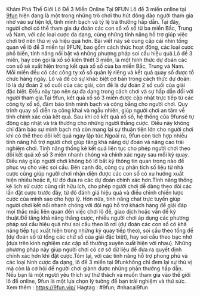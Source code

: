 Khám Phá Thế Giới Lô Đề 3 Miền Online Tại 9FUN
Lô đề 3 miền online tại [9fun](https://9fun.vip/) hiện đang là một trong những trò chơi thu hút đông đảo người tham gia nhờ vào sự tiện lợi, tính minh bạch và tỷ lệ trả thưởng hấp dẫn. Tại đây, người chơi có thể tham gia dự đoán các con số xổ số từ ba miền Bắc, Trung và Nam, với các loại cược đa dạng, cùng những tính năng hỗ trợ giúp việc chơi trở nên thú vị và hiệu quả hơn. Bài viết này sẽ cung cấp cái nhìn tổng quan về lô đề 3 miền tại 9FUN, bao gồm cách thức hoạt động, các loại cược phổ biến, tính năng nổi bật và những phương pháp soi cầu hiệu quả.Lô đề 3 miền, hay còn gọi là xổ số kiến thiết 3 miền, là một hình thức dự đoán các con số sẽ xuất hiện trong kết quả xổ số của ba miền Bắc, Trung và Nam. Mỗi miền đều có các công ty xổ số quản lý riêng và kết quả quay số được tổ chức hàng ngày. Lô và đề có sự khác biệt cơ bản trong cách thức dự đoán: lô là dự đoán 2 số cuối của các giải, còn đề là dự đoán 2 số cuối của giải đặc biệt. Điều này tạo nên sự đa dạng trong cách chơi và sự hấp dẫn đối với người tham gia.Tại 9fun, kết quả xổ số 3 miền được cập nhật trực tiếp từ các công ty xổ số, đảm bảo tính minh bạch và công bằng cho người chơi. Quy trình quay số diễn ra công khai và ngẫu nhiên, giúp người chơi an tâm về tính chính xác của kết quả. Sau khi có kết quả xổ số, hệ thống của 9funsẽ tự động cập nhật và trả thưởng cho những người thắng cược. Điều này không chỉ đảm bảo sự minh bạch mà còn mang lại sự thuận tiện lớn cho người chơi khi có thể theo dõi kết quả ngay lập tức.Ngoài ra, 9fun còn tích hợp nhiều tính năng hỗ trợ người chơi giúp tăng khả năng dự đoán và nâng cao trải nghiệm chơi. Tính năng thống kê kết quả liên tục cho phép người chơi theo dõi kết quả xổ số 3 miền nhanh chóng và chính xác ngay sau mỗi kỳ quay. Điều này giúp người chơi không bỏ lỡ bất kỳ thông tin quan trọng nào để phục vụ cho việc soi cầu. Bên cạnh đó, công cụ phân tích số liệu từ nhà cược cũng giúp người chơi nhận diện được các con số có xu hướng xuất hiện nhiều hoặc ít, từ đó đưa ra các dự đoán chính xác hơn.Tính năng thống kê lịch sử cược cũng rất hữu ích, cho phép người chơi dễ dàng theo dõi các lần đặt cược trước đây, từ đó đánh giá hiệu quả và điều chỉnh chiến lược cược của mình sao cho hợp lý. Hơn nữa, tính năng chat trực tuyến giúp người chơi kết nối nhanh chóng với đội ngũ hỗ trợ khách hàng để giải đáp mọi thắc mắc liên quan đến việc chơi lô đề, giao dịch hoặc vấn đề kỹ thuật.Để tăng khả năng thắng cược, nhiều người chơi áp dụng các phương pháp soi cầu hiệu quả như soi cầu theo lô rơi (dự đoán các con số có khả năng tiếp tục xuất hiện trong những kỳ quay tiếp theo), soi cầu theo tổng đề (dự đoán số từ tổng các chữ số của giải đặc biệt), hay soi cầu theo bạc nhớ (dựa trên kinh nghiệm các cặp số thường xuyên xuất hiện với nhau). Những phương pháp này giúp người chơi có cơ sở dữ liệu để đưa ra quyết định chính xác hơn khi đặt cược.Tóm lại, với các tính năng hỗ trợ phong phú và các loại hình cược đa dạng, lô đề 3 miền tại 9funkhông chỉ đem lại sự thú vị mà còn là cơ hội để người chơi giành được những phần thưởng hấp dẫn. Nếu bạn là một người yêu thích sự thử thách và muốn tham gia vào thế giới lô đề online, 9fun là một lựa chọn lý tưởng để bạn trải nghiệm và thử sức.
Xem thêm : https://9fun.vip/
Hagtag : #9fun; #nhacai9fun
